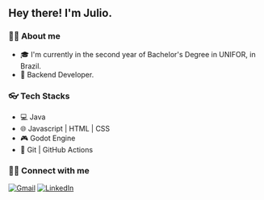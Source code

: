 ## Hey there! I'm Julio.

### 🤵🏻 About me

* 🎓 I'm currently in the second year of Bachelor's Degree in UNIFOR, in Brazil.
* 💼 Backend Developer.

### 👓 Tech Stacks

* 💻 Java
* 🌐 Javascript | HTML | CSS
* 🎮 Godot Engine
* 🔧 Git | GitHub Actions

### 🤝🏻 Connect with me

[![Gmail](https://img.shields.io/badge/Gmail-D14836?style=for-the-badge&logo=gmail&logoColor=white)](mailto:juliobandeira2520@gmail.com "Send me an email!")
[![LinkedIn](https://img.shields.io/badge/LinkedIn-0077B5?style=for-the-badge&logo=linkedin&logoColor=white)](https://www.linkedin.com/in/julio-bandeira/ "Visit me on LinkedIn")
